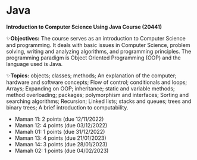 # Java
**Introduction to Computer Science Using Java Course (20441)**


:sparkles:**Objectives:** 
The course serves as an introduction to Computer Science and programming. 
It deals with basic issues in Computer Science, problem solving, writing and analyzing algorithms, and programming principles. 
The programming paradigm is Object Oriented Programming (OOP) and the language used is Java.


:sparkles:**Topics:** 
objects; classes; methods; An explanation of the computer; hardware and software concepts; 
Flow of control; conditionals and loops; Arrays; 
Expanding on OOP; inheritance; static and variable methods; method overloading; packages; polymorphism and interfaces; 
Sorting and searching algorithms; Recursion; Linked lists; stacks and queues; trees and binary trees; A brief introduction to computability.


- Maman 11: 2 points (due 12/11/2022)
- Maman 12: 4 points (due 03/12/2022)
- Mamah 01: 1 points (due 31/12/2022)
- Maman 13: 4 points (due 21/01/2023)
- Maman 14: 3 points (due 28/01/2023)
- Mamah 02: 1 points (due 04/02/2023)
